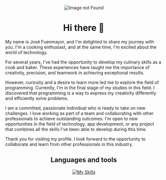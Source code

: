 <p align="center">
  <img src="https://cdn.flatworldsolutions.com/featured-images/full-stack-development-services.jpg" alt="Image not Found">
</p>

<h1 align="center">Hi there 👋</h1>

<p align="left">
My name is José Fuenmayor, and I'm delighted to share my journey with you. I'm a cooking enthusiast, and at the same time, I'm excited about the world of technology.

For several years, I've had the opportunity to develop my culinary skills as a cook and baker. These experiences have taught me the importance of creativity, precision, and teamwork in achieving exceptional results.

However, curiosity and a desire to learn more led me to explore the field of programming. Currently, I'm in the final stage of my studies in this field. I discovered that programming is a way to express my creativity differently and efficiently solve problems.

I am a committed, passionate individual who is ready to take on new challenges. I love working as part of a team and collaborating with other professionals to achieve outstanding outcomes. I'm open to new opportunities in the field of technology, app development, or any project that combines all the skills I've been able to develop during this time.

Thank you for visiting my profile. I look forward to the opportunity to collaborate and learn from other professionals in this industry.
</p>

<h2 align="center">Languages and tools</h2>

<p align="center">
  <a href="https://skillicons.dev">
    <img src="https://skillicons.dev/icons?i=html,css,js,react,vite,redux,nodejs,express,postgres,sequelize&theme=light" alt="My Skills">
  </a>
</p>
